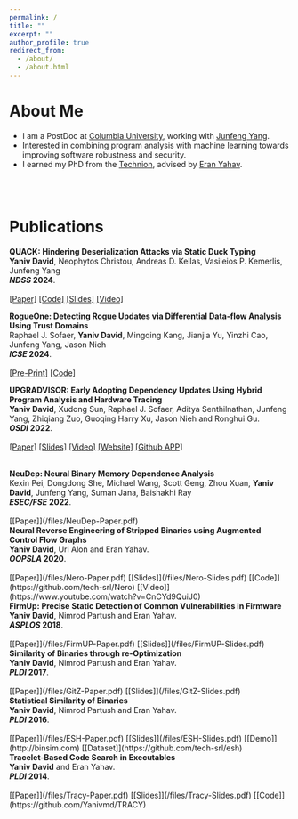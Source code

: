 ```yaml
---
permalink: /
title: ""
excerpt: ""
author_profile: true
redirect_from: 
  - /about/
  - /about.html
---
```


# About Me

* I am a PostDoc at [Columbia University](https://www.columbia.edu), working with [Junfeng Yang](http://www.cs.columbia.edu/~junfeng/).
* Interested in combining program analysis with machine learning towards improving software robustness and security.
* I earned my PhD from the [Technion](https://www.technion.ac.il), advised by [Eran Yahav](https://www.cs.technion.ac.il/~yahave/).

<br><br>

# Publications

<b>QUACK: Hindering Deserialization Attacks via Static Duck Typing</b> <br>
<b>Yaniv David</b>, Neophytos Christou, Andreas D. Kellas, Vasileios P. Kemerlis, Junfeng Yang<br>
<b><i>NDSS</i> 2024</b>.
<br><br>
[[Paper]](/files/QUACK-Paper.pdf) [[Code]](https://github.com/columbia/quack) [[Slides]](/files/Quack_Slides-FIXED.pdf) [[Video]](https://youtu.be/RKiFQwH7Pik?si=9FYwtOh-CklBV1vI)

<b>RogueOne: Detecting Rogue Updates via Differential Data-flow Analysis Using Trust
Domains</b> <br>
Raphael J. Sofaer, <b>Yaniv David</b>, Mingqing Kang, Jianjia Yu, Yinzhi Cao, Junfeng Yang, Jason Nieh<br>
<b><i>ICSE</i> 2024</b>.
<br><br>
[[Pre-Print]](/files/RogueOne-Paper-PrePrint.pdf) [[Code]](https://github.com/columbia/rogueone) 

<b>UPGRADVISOR: Early Adopting Dependency Updates Using Hybrid Program Analysis and Hardware Tracing</b> <br>
<b>Yaniv David</b>, Xudong Sun, Raphael J. Sofaer, Aditya Senthilnathan, Junfeng Yang, Zhiqiang Zuo, Guoqing Harry Xu, Jason Nieh and Ronghui Gu.<br>
<b><i>OSDI</i> 2022</b>.
<br><br>
[[Paper]](/files/Upgradvisor-Paper.pdf) [[Slides]](/files/Upgradvisor-Slides.pdf) [[Video]](https://www.youtube.com/watch?v=biOtVArU0co) [[Website]](https://upgradvisor.github.io) [[Github APP]](https://github.com/apps/upgradvisor-python3)

<br>
<b>NeuDep: Neural Binary Memory Dependence Analysis</b> <br>
Kexin Pei, Dongdong She, Michael Wang, Scott Geng, Zhou Xuan, <b>Yaniv David</b>, Junfeng Yang, Suman Jana, Baishakhi Ray<br>
<b><i>ESEC/FSE</i> 2022</b>.
<br><br>
[[Paper]](/files/NeuDep-Paper.pdf)

<br>
<b>Neural Reverse Engineering of Stripped Binaries using Augmented Control Flow Graphs</b> <br>
<b>Yaniv David</b>, Uri Alon and Eran Yahav. <br>
<b><i>OOPSLA</i> 2020</b>.
<br><br>
[[Paper]](/files/Nero-Paper.pdf) [[Slides]](/files/Nero-Slides.pdf) [[Code]](https://github.com/tech-srl/Nero) [[Video]](https://www.youtube.com/watch?v=CnCYd9QuiJ0)

<br>
<b>FirmUp: Precise Static Detection of Common Vulnerabilities in Firmware</b> <br>
<b>Yaniv David</b>, Nimrod Partush and Eran Yahav. <br>
<b><i>ASPLOS</i> 2018</b>.
<br><br>
[[Paper]](/files/FirmUP-Paper.pdf) [[Slides]](/files/FirmUP-Slides.pdf)

<br>
<b>Similarity of Binaries through re-Optimization</b> <br>
<b>Yaniv David</b>, Nimrod Partush and Eran Yahav. <br>
<b><i>PLDI</i> 2017</b>.
<br><br>
[[Paper]](/files/GitZ-Paper.pdf) [[Slides]](/files/GitZ-Slides.pdf)

<br>
<b>Statistical Similarity of Binaries</b> <br>
<b>Yaniv David</b>, Nimrod Partush and Eran Yahav. <br>
<b><i>PLDI</i> 2016</b>.
<br><br>
[[Paper]](/files/ESH-Paper.pdf) [[Slides]](/files/ESH-Slides.pdf) [[Demo]](http://binsim.com) [[Dataset]](https://github.com/tech-srl/esh)

<br>
<b>Tracelet-Based Code Search in Executables</b> <br>
<b>Yaniv David</b> and Eran Yahav. <br>
<b><i>PLDI</i> 2014</b>.
<br><br>
[[Paper]](/files/Tracy-Paper.pdf) [[Slides]](/files/Tracy-Slides.pdf) [[Code]](https://github.com/Yanivmd/TRACY)